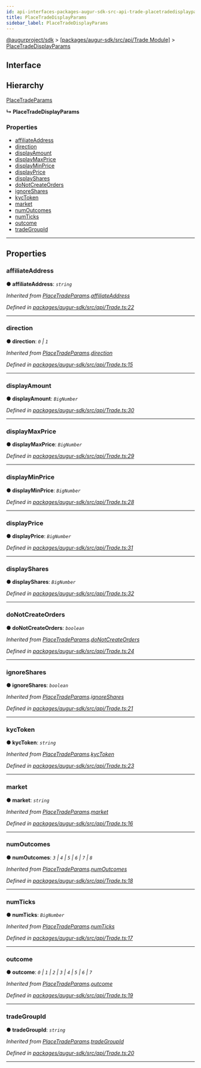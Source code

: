 ```yaml
---
id: api-interfaces-packages-augur-sdk-src-api-trade-placetradedisplayparams
title: PlaceTradeDisplayParams
sidebar_label: PlaceTradeDisplayParams
---
```


[@augurproject/sdk](api-readme.md) > [[packages/augur-sdk/src/api/Trade Module]](api-modules-packages-augur-sdk-src-api-trade-module.md) > [PlaceTradeDisplayParams](api-interfaces-packages-augur-sdk-src-api-trade-placetradedisplayparams.md)

## Interface

## Hierarchy

 [PlaceTradeParams](api-interfaces-packages-augur-sdk-src-api-trade-placetradeparams.md)

**↳ PlaceTradeDisplayParams**

### Properties

* [affiliateAddress](api-interfaces-packages-augur-sdk-src-api-trade-placetradedisplayparams.md#affiliateaddress)
* [direction](api-interfaces-packages-augur-sdk-src-api-trade-placetradedisplayparams.md#direction)
* [displayAmount](api-interfaces-packages-augur-sdk-src-api-trade-placetradedisplayparams.md#displayamount)
* [displayMaxPrice](api-interfaces-packages-augur-sdk-src-api-trade-placetradedisplayparams.md#displaymaxprice)
* [displayMinPrice](api-interfaces-packages-augur-sdk-src-api-trade-placetradedisplayparams.md#displayminprice)
* [displayPrice](api-interfaces-packages-augur-sdk-src-api-trade-placetradedisplayparams.md#displayprice)
* [displayShares](api-interfaces-packages-augur-sdk-src-api-trade-placetradedisplayparams.md#displayshares)
* [doNotCreateOrders](api-interfaces-packages-augur-sdk-src-api-trade-placetradedisplayparams.md#donotcreateorders)
* [ignoreShares](api-interfaces-packages-augur-sdk-src-api-trade-placetradedisplayparams.md#ignoreshares)
* [kycToken](api-interfaces-packages-augur-sdk-src-api-trade-placetradedisplayparams.md#kyctoken)
* [market](api-interfaces-packages-augur-sdk-src-api-trade-placetradedisplayparams.md#market)
* [numOutcomes](api-interfaces-packages-augur-sdk-src-api-trade-placetradedisplayparams.md#numoutcomes)
* [numTicks](api-interfaces-packages-augur-sdk-src-api-trade-placetradedisplayparams.md#numticks)
* [outcome](api-interfaces-packages-augur-sdk-src-api-trade-placetradedisplayparams.md#outcome)
* [tradeGroupId](api-interfaces-packages-augur-sdk-src-api-trade-placetradedisplayparams.md#tradegroupid)

---

## Properties

<a id="affiliateaddress"></a>

###  affiliateAddress

**● affiliateAddress**: *`string`*

*Inherited from [PlaceTradeParams](api-interfaces-packages-augur-sdk-src-api-trade-placetradeparams.md).[affiliateAddress](api-interfaces-packages-augur-sdk-src-api-trade-placetradeparams.md#affiliateaddress)*

*Defined in [packages/augur-sdk/src/api/Trade.ts:22](https://github.com/AugurProject/augur/blob/0ea8996003/packages/augur-sdk/src/api/Trade.ts#L22)*

___
<a id="direction"></a>

###  direction

**● direction**: *`0` \| `1`*

*Inherited from [PlaceTradeParams](api-interfaces-packages-augur-sdk-src-api-trade-placetradeparams.md).[direction](api-interfaces-packages-augur-sdk-src-api-trade-placetradeparams.md#direction)*

*Defined in [packages/augur-sdk/src/api/Trade.ts:15](https://github.com/AugurProject/augur/blob/0ea8996003/packages/augur-sdk/src/api/Trade.ts#L15)*

___
<a id="displayamount"></a>

###  displayAmount

**● displayAmount**: *`BigNumber`*

*Defined in [packages/augur-sdk/src/api/Trade.ts:30](https://github.com/AugurProject/augur/blob/0ea8996003/packages/augur-sdk/src/api/Trade.ts#L30)*

___
<a id="displaymaxprice"></a>

###  displayMaxPrice

**● displayMaxPrice**: *`BigNumber`*

*Defined in [packages/augur-sdk/src/api/Trade.ts:29](https://github.com/AugurProject/augur/blob/0ea8996003/packages/augur-sdk/src/api/Trade.ts#L29)*

___
<a id="displayminprice"></a>

###  displayMinPrice

**● displayMinPrice**: *`BigNumber`*

*Defined in [packages/augur-sdk/src/api/Trade.ts:28](https://github.com/AugurProject/augur/blob/0ea8996003/packages/augur-sdk/src/api/Trade.ts#L28)*

___
<a id="displayprice"></a>

###  displayPrice

**● displayPrice**: *`BigNumber`*

*Defined in [packages/augur-sdk/src/api/Trade.ts:31](https://github.com/AugurProject/augur/blob/0ea8996003/packages/augur-sdk/src/api/Trade.ts#L31)*

___
<a id="displayshares"></a>

###  displayShares

**● displayShares**: *`BigNumber`*

*Defined in [packages/augur-sdk/src/api/Trade.ts:32](https://github.com/AugurProject/augur/blob/0ea8996003/packages/augur-sdk/src/api/Trade.ts#L32)*

___
<a id="donotcreateorders"></a>

###  doNotCreateOrders

**● doNotCreateOrders**: *`boolean`*

*Inherited from [PlaceTradeParams](api-interfaces-packages-augur-sdk-src-api-trade-placetradeparams.md).[doNotCreateOrders](api-interfaces-packages-augur-sdk-src-api-trade-placetradeparams.md#donotcreateorders)*

*Defined in [packages/augur-sdk/src/api/Trade.ts:24](https://github.com/AugurProject/augur/blob/0ea8996003/packages/augur-sdk/src/api/Trade.ts#L24)*

___
<a id="ignoreshares"></a>

###  ignoreShares

**● ignoreShares**: *`boolean`*

*Inherited from [PlaceTradeParams](api-interfaces-packages-augur-sdk-src-api-trade-placetradeparams.md).[ignoreShares](api-interfaces-packages-augur-sdk-src-api-trade-placetradeparams.md#ignoreshares)*

*Defined in [packages/augur-sdk/src/api/Trade.ts:21](https://github.com/AugurProject/augur/blob/0ea8996003/packages/augur-sdk/src/api/Trade.ts#L21)*

___
<a id="kyctoken"></a>

###  kycToken

**● kycToken**: *`string`*

*Inherited from [PlaceTradeParams](api-interfaces-packages-augur-sdk-src-api-trade-placetradeparams.md).[kycToken](api-interfaces-packages-augur-sdk-src-api-trade-placetradeparams.md#kyctoken)*

*Defined in [packages/augur-sdk/src/api/Trade.ts:23](https://github.com/AugurProject/augur/blob/0ea8996003/packages/augur-sdk/src/api/Trade.ts#L23)*

___
<a id="market"></a>

###  market

**● market**: *`string`*

*Inherited from [PlaceTradeParams](api-interfaces-packages-augur-sdk-src-api-trade-placetradeparams.md).[market](api-interfaces-packages-augur-sdk-src-api-trade-placetradeparams.md#market)*

*Defined in [packages/augur-sdk/src/api/Trade.ts:16](https://github.com/AugurProject/augur/blob/0ea8996003/packages/augur-sdk/src/api/Trade.ts#L16)*

___
<a id="numoutcomes"></a>

###  numOutcomes

**● numOutcomes**: *`3` \| `4` \| `5` \| `6` \| `7` \| `8`*

*Inherited from [PlaceTradeParams](api-interfaces-packages-augur-sdk-src-api-trade-placetradeparams.md).[numOutcomes](api-interfaces-packages-augur-sdk-src-api-trade-placetradeparams.md#numoutcomes)*

*Defined in [packages/augur-sdk/src/api/Trade.ts:18](https://github.com/AugurProject/augur/blob/0ea8996003/packages/augur-sdk/src/api/Trade.ts#L18)*

___
<a id="numticks"></a>

###  numTicks

**● numTicks**: *`BigNumber`*

*Inherited from [PlaceTradeParams](api-interfaces-packages-augur-sdk-src-api-trade-placetradeparams.md).[numTicks](api-interfaces-packages-augur-sdk-src-api-trade-placetradeparams.md#numticks)*

*Defined in [packages/augur-sdk/src/api/Trade.ts:17](https://github.com/AugurProject/augur/blob/0ea8996003/packages/augur-sdk/src/api/Trade.ts#L17)*

___
<a id="outcome"></a>

###  outcome

**● outcome**: *`0` \| `1` \| `2` \| `3` \| `4` \| `5` \| `6` \| `7`*

*Inherited from [PlaceTradeParams](api-interfaces-packages-augur-sdk-src-api-trade-placetradeparams.md).[outcome](api-interfaces-packages-augur-sdk-src-api-trade-placetradeparams.md#outcome)*

*Defined in [packages/augur-sdk/src/api/Trade.ts:19](https://github.com/AugurProject/augur/blob/0ea8996003/packages/augur-sdk/src/api/Trade.ts#L19)*

___
<a id="tradegroupid"></a>

###  tradeGroupId

**● tradeGroupId**: *`string`*

*Inherited from [PlaceTradeParams](api-interfaces-packages-augur-sdk-src-api-trade-placetradeparams.md).[tradeGroupId](api-interfaces-packages-augur-sdk-src-api-trade-placetradeparams.md#tradegroupid)*

*Defined in [packages/augur-sdk/src/api/Trade.ts:20](https://github.com/AugurProject/augur/blob/0ea8996003/packages/augur-sdk/src/api/Trade.ts#L20)*

___

